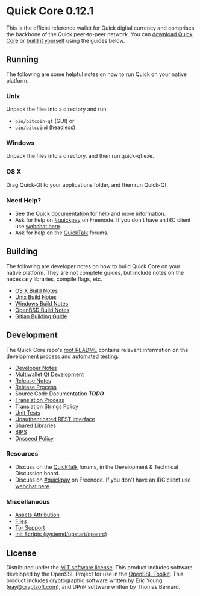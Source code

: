 Quick Core 0.12.1
=====================

This is the official reference wallet for Quick digital currency and comprises the backbone of the Quick peer-to-peer network. You can [download Quick Core](https://www.quick.org/downloads/) or [build it yourself](#building) using the guides below.

Running
---------------------
The following are some helpful notes on how to run Quick on your native platform.

### Unix

Unpack the files into a directory and run:

- `bin/bitcoin-qt` (GUI) or
- `bin/bitcoind` (headless)

### Windows

Unpack the files into a directory, and then run quick-qt.exe.

### OS X

Drag Quick-Qt to your applications folder, and then run Quick-Qt.

### Need Help?

* See the [Quick documentation](https://quickpay.atlassian.net/wiki/display/DOC)
for help and more information.
* Ask for help on [#quickpay](http://webchat.freenode.net?channels=quickpay) on Freenode. If you don't have an IRC client use [webchat here](http://webchat.freenode.net?channels=quickpay).
* Ask for help on the [QuickTalk](https://quicktalk.org/) forums.

Building
---------------------
The following are developer notes on how to build Quick Core on your native platform. They are not complete guides, but include notes on the necessary libraries, compile flags, etc.

- [OS X Build Notes](build-osx.md)
- [Unix Build Notes](build-unix.md)
- [Windows Build Notes](build-windows.md)
- [OpenBSD Build Notes](build-openbsd.md)
- [Gitian Building Guide](gitian-building.md)

Development
---------------------
The Quick Core repo's [root README](/README.md) contains relevant information on the development process and automated testing.

- [Developer Notes](developer-notes.md)
- [Multiwallet Qt Development](multiwallet-qt.md)
- [Release Notes](release-notes.md)
- [Release Process](release-process.md)
- Source Code Documentation ***TODO***
- [Translation Process](translation_process.md)
- [Translation Strings Policy](translation_strings_policy.md)
- [Unit Tests](unit-tests.md)
- [Unauthenticated REST Interface](REST-interface.md)
- [Shared Libraries](shared-libraries.md)
- [BIPS](bips.md)
- [Dnsseed Policy](dnsseed-policy.md)

### Resources
* Discuss on the [QuickTalk](https://quicktalk.org/) forums, in the Development & Technical Discussion board.
* Discuss on [#quickpay](http://webchat.freenode.net/?channels=quickpay) on Freenode. If you don't have an IRC client use [webchat here](http://webchat.freenode.net/?channels=quickpay).

### Miscellaneous
- [Assets Attribution](assets-attribution.md)
- [Files](files.md)
- [Tor Support](tor.md)
- [Init Scripts (systemd/upstart/openrc)](init.md)

License
---------------------
Distributed under the [MIT software license](http://www.opensource.org/licenses/mit-license.php).
This product includes software developed by the OpenSSL Project for use in the [OpenSSL Toolkit](https://www.openssl.org/). This product includes
cryptographic software written by Eric Young ([eay@cryptsoft.com](mailto:eay@cryptsoft.com)), and UPnP software written by Thomas Bernard.
